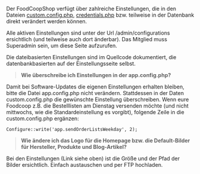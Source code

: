 Der FoodCoopShop verfügt über zahlreiche Einstellungen, die in den Dateien [custom.config.php]({{site.github.repository_url}}/blob/master/Config/custom.config.default.php), [credentials.php]({{site.github.repository_url}}/blob/master/Config/credentials.default.php) bzw. teilweise in der Datenbank direkt verändert werden können.

Alle aktiven Einstellungen sind unter der Url /admin/configurations ersichtlich (und teilweise auch dort änderbar). Das Mitglied muss Superadmin sein, um diese Seite aufzurufen.

Die dateibasierten Einstellungen sind im Quellcode dokumentiert, die datenbankbasierten auf der Einstellungsseite selbst.

> **Wie überschreibe ich Einstellungen in der app.config.php?**

Damit bei Software-Updates die eigenen Einstellungen erhalten bleiben, bitte die Datei app.config.php nicht verändern. Stattdessen in der Daten custom.config.php die gewünschte Einstellung überschreiben. Wenn eure Foodcoop z.B. die Bestelllisten am Dienstag versenden möchte (und nicht mittwochs, wie die Standardeinstellung es vorgibt), folgende Zeile in die custom.config.php ergänzen:

```
Configure::write('app.sendOrderListsWeekday', 2);
```


> **Wie ändere ich das Logo für die Homepage bzw. die Default-Bilder für Hersteller, Produkte und Blog-Artikel?**

Bei den Einstellungen (Link siehe oben) ist die Größe und der Pfad der Bilder ersichtlich. Einfach austauschen und per FTP hochladen.

